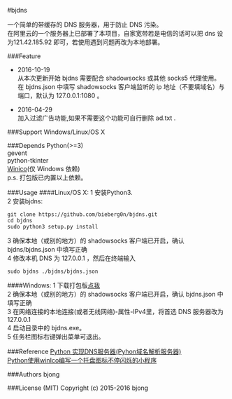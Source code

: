 #bjdns

一个简单的带缓存的 DNS 服务器，用于防止 DNS 污染。  
在阿里云的一个服务器上已部署了本项目，自家宽带若是电信的话可以把 dns 设为121.42.185.92 即可，若使用遇到问题再改为本地部署。

###Feature
* 2016-10-19  
从本次更新开始 bjdns 需要配合 shadowsocks 或其他 socks5 代理使用。  
在 bjdns.json 中填写 shadowsocks 客户端监听的 ip 地址（不要填域名）与端口，默认为 127.0.0.1:1080 。

* 2016-04-29  
加入过滤广告功能,如果不需要这个功能可自行删除 ad.txt .  

###Support
Windows/Linux/OS X

###Depends
Python(>=3)  
gevent  
python-tkinter  
[Winico](https://github.com/lijiejie/python-flash-trayicons/tree/master/winico0.6)(仅 Windows 依赖)  
p.s. 打包版已内置以上依赖。

###Usage
####Linux/OS X:
1 安装Python3.  
2 安装bjdns:
```
git clone https://github.com/bieberg0n/bjdns.git  
cd bjdns  
sudo python3 setup.py install

```

3 确保本地（或别的地方）的 shadowsocks 客户端已开启，确认 bjdns/bjdns.json 中填写正确  
4 修改本机 DNS 为 127.0.0.1 ，然后在终端输入  
```
sudo bjdns ./bjdns/bjdns.json  

```

####Windows:
1 下载打包版[点我](https://github.com/bieberg0n/bjdns/releases)  
2 确保本地（或别的地方）的 shadowsocks 客户端已开启，确认 bjdns.json 中填写正确  
3 在网络连接的本地连接(或者无线网络)-属性-IPv4里，将首选 DNS 服务器改为 127.0.0.1  
4 启动目录中的 bjdns.exe。  
5 任务栏图标右键弹出菜单可退出。  

###Reference
[Python 实现DNS服务器(Pyhon域名解析服务器)](http://blog.csdn.net/trbbadboy/article/details/8093256)  
[Python使用winIco编写一个托盘图标不停闪烁的小程序](http://www.lijiejie.com/python-winico-flash-trayicon/)

###Authors
bjong

###License (MIT)
Copyright (c) 2015-2016 bjong
